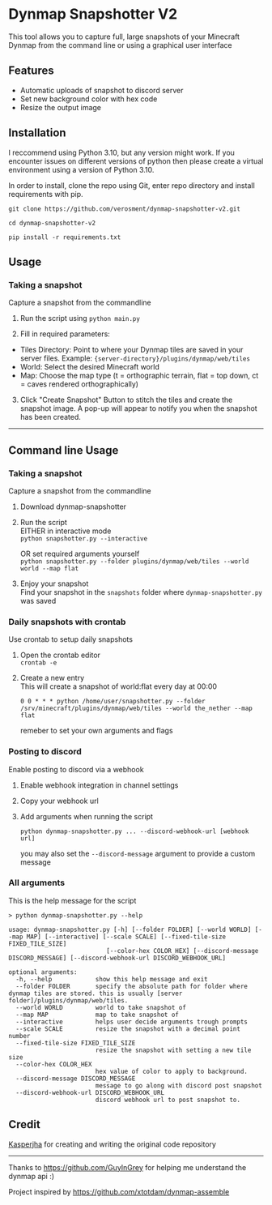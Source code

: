 # Dynmap Snapshotter V2
This tool allows you to capture full, large snapshots of your Minecraft Dynmap from the command line or using a graphical user interface



## Features 
- Automatic uploads of snapshot to discord server
- Set new background color with hex code
- Resize the output image 


## Installation
I reccommend using Python 3.10, but any version might work. If you encounter issues on different versions of python then please create a virtual environment using a version of Python 3.10.

In order to install, clone the repo using Git, enter repo directory and install requirements with pip.
```
git clone https://github.com/verosment/dynmap-snapshotter-v2.git
```
```
cd dynmap-snapshotter-v2
```
```
pip install -r requirements.txt
```

## Usage
### **Taking a snapshot**
Capture a snapshot from the commandline
1. Run the script using `python main.py`

2. Fill in required parameters:
- Tiles Directory: Point to where your Dynmap tiles are saved in your server files.
  Example: `{server-directory}/plugins/dynmap/web/tiles`
- World: Select the desired Minecraft world
- Map: Choose the map type (t = orthographic terrain, flat = top down, ct = caves rendered orthographically)

3. Click "Create Snapshot" Button to stitch the tiles and create the snapshot image. A pop-up will appear to notify you when the snapshot has been created.

---

## Command line Usage
### **Taking a snapshot**
Capture a snapshot from the commandline
1. Download dynmap-snapshotter


2. Run the script<br/>
    EITHER in interactive mode<br/>
    `python snapshotter.py --interactive`
    
    OR set required arguments yourself<br/>
    `python snapshotter.py --folder plugins/dynmap/web/tiles --world world --map flat`


3. Enjoy your snapshot <br/>
	Find your snapshot in the `snapshots` folder where `dynmap-snapshotter.py` was saved

### **Daily snapshots with crontab**
Use crontab to setup daily snapshots 
1. Open the crontab editor<br/>
    `crontab -e`

2. Create a new entry<br/>
	This will create a snapshot of world:flat every day at 00:00<br/>
	```
    0 0 * * * python /home/user/snapshotter.py --folder /srv/minecraft/plugins/dynmap/web/tiles --world the_nether --map flat
    ```
    remeber to set your own arguments and flags

### **Posting to discord**
Enable posting to discord via a webhook

1. Enable webhook integration in channel settings

2. Copy your webhook url

3. Add arguments when running the script<br/>
    
    `python dynmap-snapshotter.py ... --discord-webhook-url [webhook url]`
    
    you may also set the `--discord-message` argument to provide a custom message
    
### **All arguments**
This is the help message for the script
```
> python dynmap-snapshotter.py --help

usage: dynmap-snapshotter.py [-h] [--folder FOLDER] [--world WORLD] [--map MAP] [--interactive] [--scale SCALE] [--fixed-tile-size FIXED_TILE_SIZE]
                           [--color-hex COLOR_HEX] [--discord-message DISCORD_MESSAGE] [--discord-webhook-url DISCORD_WEBHOOK_URL]

optional arguments:
  -h, --help            show this help message and exit
  --folder FOLDER       specify the absolute path for folder where dynmap tiles are stored. this is usually [server folder]/plugins/dynmap/web/tiles.
  --world WORLD         world to take snapshot of
  --map MAP             map to take snapshot of
  --interactive         helps user decide arguments trough prompts
  --scale SCALE         resize the snapshot with a decimal point number
  --fixed-tile-size FIXED_TILE_SIZE
                        resize the snapshot with setting a new tile size
  --color-hex COLOR_HEX
                        hex value of color to apply to background.
  --discord-message DISCORD_MESSAGE
                        message to go along with discord post snapshot
  --discord-webhook-url DISCORD_WEBHOOK_URL
                        discord webhook url to post snapshot to.

```


## Credit
[Kasperjha](https://github.com/kasperjha) for creating and writing the original code repository

---

Thanks to https://github.com/GuyInGrey for helping me understand the dynmap api :)

Project inspired by https://github.com/xtotdam/dynmap-assemble
